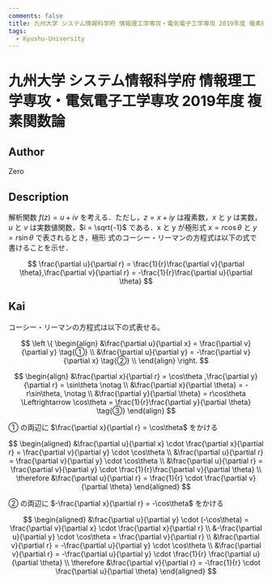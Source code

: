 ```yaml
---
comments: false
title: 九州大学 システム情報科学府 情報理工学専攻・電気電子工学専攻 2019年度 複素関数論
tags:
  - Kyushu-University
---
```

# 九州大学 システム情報科学府 情報理工学専攻・電気電子工学専攻 2019年度 複素関数論


## **Author**
Zero

## **Description**
解析関数 $f(z) = u + iv$ を考える．ただし，$z = x + iy$ は複素数，$x$ と $y$ は実数，$u$ と $v$ は実数値関数，$i = \sqrt{-1}$ である．x と y が極形式 $x = r\cos\theta$ と $y = r\sin\theta$ で表されるとき，極形
式のコーシー・リーマンの方程式は以下の式で書けることを示せ．

$$
\frac{\partial u}{\partial r} = \frac{1}{r}\frac{\partial v}{\partial \theta},\frac{\partial v}{\partial r} = -\frac{1}{r}\frac{\partial u}{\partial \theta}
$$

## **Kai** 
コーシー・リーマンの方程式は以下の式表せる。

$$
\left \{
\begin{align}
&\frac{\partial u}{\partial x} = \frac{\partial v}{\partial y} \tag{①} \\
&\frac{\partial u}{\partial y} = -\frac{\partial v}{\partial x} \tag{②} \\
\end{align}
\right.
$$

$$
\begin{align}
&\frac{\partial x}{\partial r} = \cos\theta ,\frac{\partial y}{\partial r} = \sin\theta \notag \\
&\frac{\partial x}{\partial \theta} = -r\sin\theta, \notag \\
&\frac{\partial y}{\partial \theta} = r\cos\theta \Leftrightarrow \cos\theta = \frac{1}{r}\frac{\partial y}{\partial \theta} \tag{③}
\end{align}
$$

① の両辺に $\frac{\partial x}{\partial r} = \cos\theta$ をかける

$$
\begin{aligned}
&\frac{\partial u}{\partial x} \cdot \frac{\partial x}{\partial r} = \frac{\partial v}{\partial y} \cdot \cos\theta \\
&\frac{\partial u}{\partial r} = \frac{\partial v}{\partial y} \cdot \cos\theta \\
&\frac{\partial u}{\partial r} = \frac{\partial v}{\partial y} \cdot \frac{1}{r}\frac{\partial v}{\partial \theta} \\
\therefore &\frac{\partial u}{\partial r} = \frac{1}{r} \cdot \frac{\partial v}{\partial \theta}
\end{aligned}
$$

② の両辺に $-\frac{\partial x}{\partial r} = -\cos\theta$ をかける

$$
\begin{aligned}
&\frac{\partial u}{\partial y} \cdot (-\cos\theta) = \frac{\partial v}{\partial x} \cdot \frac{\partial x}{\partial r} \\
&-\frac{\partial u}{\partial y} \cdot \cos\theta = \frac{\partial v}{\partial r} \\
&\frac{\partial v}{\partial r} = -\frac{\partial u}{\partial y} \cdot \cos\theta \\
&\frac{\partial v}{\partial r} = -\frac{\partial u}{\partial y} \cdot \frac{1}{r} \frac{\partial u}{\partial \theta} \\
\therefore &\frac{\partial v}{\partial r} = -\frac{1}{r} \cdot \frac{\partial u}{\partial \theta} 
\end{aligned}
$$
